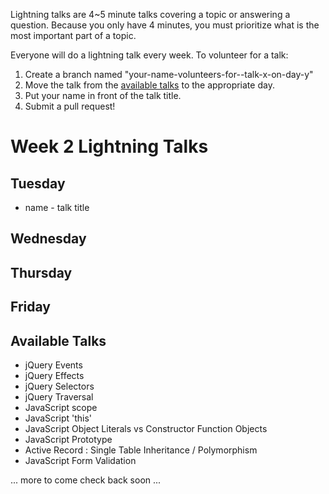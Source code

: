 Lightning talks are 4~5 minute talks covering a topic or answering a question.
Because you only have 4 minutes, you must prioritize what is the most important
part of a topic.

Everyone will do a lightning talk every week. To volunteer for a talk:

1. Create a branch named "your-name-volunteers-for--talk-x-on-day-y"
2. Move the talk from the [available talks](#availabl-talks) to the appropriate
   day.
3. Put your name in front of the talk title.
4. Submit a pull request!


# Week 2 Lightning Talks

## Tuesday
* name - talk title

## Wednesday

## Thursday

## Friday

## Available Talks

* jQuery Events
* jQuery Effects
* jQuery Selectors
* jQuery Traversal
* JavaScript scope
* JavaScript 'this'
* JavaScript Object Literals vs Constructor Function Objects
* JavaScript Prototype
* Active Record : Single Table Inheritance / Polymorphism
* JavaScript Form Validation

... more to come check back soon ...

